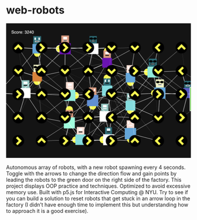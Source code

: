 # web-robots
![My Image](media/robofactory.png)

Autonomous array of robots, with a new robot spawning every 4 seconds. Toggle with the arrows to change the direction flow and gain points by leading the robots to the green door on the right side of the factory. This project displays OOP practice and techniques. Optimized to avoid excessive memory use. Built with p5.js for Interactive Computing @ NYU. Try to see if you can build a solution to reset robots that get stuck in an arrow loop in the factory (I didn’t have enough time to implement this but understanding how to approach it is a good exercise). 
